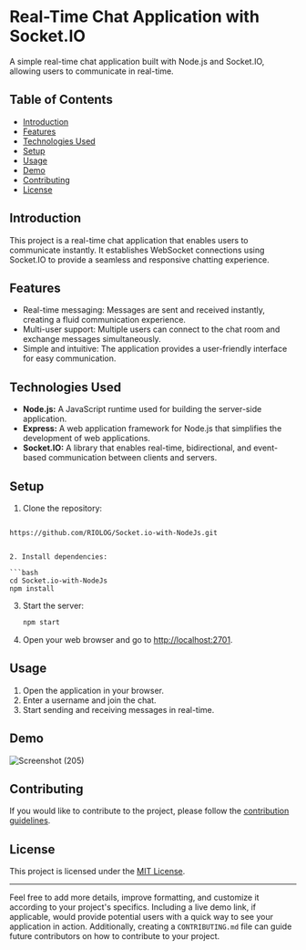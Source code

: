 # Real-Time Chat Application with Socket.IO

A simple real-time chat application built with Node.js and Socket.IO, allowing users to communicate in real-time.

## Table of Contents

- [Introduction](#introduction)
- [Features](#features)
- [Technologies Used](#technologies-used)
- [Setup](#setup)
- [Usage](#usage)
- [Demo](#demo)
- [Contributing](#contributing)
- [License](#license)

## Introduction

This project is a real-time chat application that enables users to communicate instantly. It establishes WebSocket connections using Socket.IO to provide a seamless and responsive chatting experience.

## Features

- Real-time messaging: Messages are sent and received instantly, creating a fluid communication experience.
- Multi-user support: Multiple users can connect to the chat room and exchange messages simultaneously.
- Simple and intuitive: The application provides a user-friendly interface for easy communication.

## Technologies Used

- **Node.js:** A JavaScript runtime used for building the server-side application.
- **Express:** A web application framework for Node.js that simplifies the development of web applications.
- **Socket.IO:** A library that enables real-time, bidirectional, and event-based communication between clients and servers.

## Setup

1. Clone the repository:

   ```bash
  ``https://github.com/RIOLOG/Socket.io-with-NodeJs.git``
   ```

2. Install dependencies:

   ```bash
   cd Socket.io-with-NodeJs
   npm install
   ```

3. Start the server:

   ```bash
   npm start
   ```

4. Open your web browser and go to [http://localhost:2701](http://localhost:2701).

## Usage

1. Open the application in your browser.
2. Enter a username and join the chat.
3. Start sending and receiving messages in real-time.

## Demo

![Screenshot (205)](https://github.com/RIOLOG/Socket.io-with-NodeJs/assets/84015430/397a3716-8ce0-40e2-9df3-6fa86ab4861d)


## Contributing

If you would like to contribute to the project, please follow the [contribution guidelines](CONTRIBUTING.md).

## License

This project is licensed under the [MIT License](LICENSE).

---

Feel free to add more details, improve formatting, and customize it according to your project's specifics. Including a live demo link, if applicable, would provide potential users with a quick way to see your application in action. Additionally, creating a `CONTRIBUTING.md` file can guide future contributors on how to contribute to your project.
